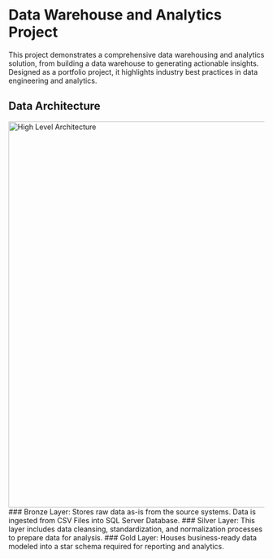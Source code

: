 # Data Warehouse and Analytics Project
This project demonstrates a comprehensive data warehousing and analytics solution, from building a data warehouse to generating actionable insights. Designed as a portfolio project, it highlights industry best practices in data engineering and analytics.
## Data Architecture
<img width="760" alt="High Level Architecture" src="https://github.com/user-attachments/assets/84c575e5-b0b7-475b-bf1c-f0415f7d98a9" />
### Bronze Layer:
Stores raw data as-is from the source systems. Data is ingested from CSV Files into SQL Server Database.
### Silver Layer: 
This layer includes data cleansing, standardization, and normalization processes to prepare data for analysis.
### Gold Layer:
Houses business-ready data modeled into a star schema required for reporting and analytics.
